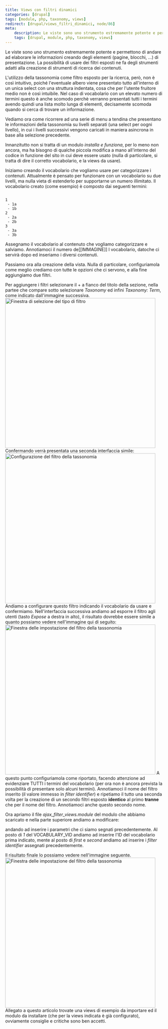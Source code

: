 ```yaml
---
title: Views con filtri dinamici
categories: [drupal]
tags: [module, php, taxonomy, views]
redirect: [drupal/views_filtri_dinamici, node/86]
meta:
    description: Le viste sono uno strumento estremamente potente e permettono di andare ad elaborare le informazioni creando degli elementi (pagine, blocchi, ...) di presentazione. La possibilità di usare dei filtri esposti ne fa degli strumenti adatti alla creazione di strumenti di ricerca dei contenuti.
    tags: [drupal, module, php, taxonomy, views]
---
```

Le viste sono uno strumento estremamente potente e permettono di andare ad elaborare le informazioni creando degli elementi (pagine, blocchi, ...) di presentazione. La possibilità di usare dei filtri esposti ne fa degli strumenti adatti alla creazione di strumenti di ricerca dei contenuti.

L'utilizzo della tassonomia come filtro esposto per la ricerca, però, non è così intuitivo, poiché l'eventuale albero viene presentato tutto all'interno di un unica select con una struttura indentata, cosa che per l'utente fruitore medio non è così intuibile.
Nel caso di vocabolario con un elevato numero di termini questo è anche scomodo perchè verranno presentati tutti i termini avendo quindi una lista molto lunga di elementi, decisamente scomoda quando si cerca di trovare un informazione.

Vediamo ora come ricorrere ad una serie di menu a tendina che presentano le informazioni della tassonomia su livelli separati (una select per oogni livello), in cui i livelli successivi vengono caricati in maniera asincrona in base alla selezione precedente.
<!--break-->
Innanzitutto non si tratta di un modulo _installa e funziona_, per lo meno non ancora, ma ha bisogno di qualche piccola modifica a mano all'interno del codice in funzione del sito in cui deve essere usato (nulla di particolare, si tratta di dire il corretto vocabolario, e la views da usare).

Iniziamo creando il vocabolario che vogliamo usare per categorizzare i contenuti. Attualmente è pensato per funzionare con un vocabolario su due livelli, ma nulla vieta di estenderlo per supportarne un numero illimitato.
Il vocabolario creato (come esempio) è composto dai seguenti termini:
~~~language-php

1
 - 1a
 - 1b
2
 - 2a
 - 2b
3
 - 3a
 - 3b

~~~

Assegnamo il vocabolario al contenuto che vogliamo categorizzare e salviamo. Annotiamoci il numero de[[IMMAGINE]]
l vocabolario, datoche ci servirà dopo ed inseriamo i diversi contenuti.

Passiamo ora alla creazione della vista. Nulla di particolare, configuriamola come meglio crediamo con tutte le opzioni che ci servono, e alla fine aggiungiamo due filtri.

Per aggiungere i filtri selezionare il + a fianco del titolo della sezione, nella partee che compare sotto selezionare _Taxonomy_ ed infini _Taxonomy: Term_, come indicato dall'immagine successiva.
<img src="/files/articolo/86/2_jpeg_20300.jpeg" width="480" alt="Finestra di selezione del tipo di filtro" />
Confermando  verrà presentata una seconda interfaccia simile:
<img src="/files/articolo/86/1_jpeg_87998.jpeg" width="480" alt="Configurazione del filtro della tassonomia" />
Andiamo a configurare questo filtro indicando il vocabolario da usare e confermiamo. Nell'interfaccia successiva andiamo ad esporre il  filtro agli utenti (tasto _Expose_ a destra in alto), il risultato dovrebbe essere simile a quanto possiamo vedere nell'immagine qui di seguito:
<img src="/files/articolo/86/4_jpeg_80393.jpeg" width="480" alt="Finestra delle impostazione del filtro della tassonomia" />
A questo punto configuriamola come riportato, facendo attenzione ad evidenziare TUTTI i termini del vocabolario (per ora non è ancora prevista la possibilità di presentare solo alcuni termini).
Annotiamoci il nome del filtro inserito (il valore immesso in _filter identifier_) e ripetiamo il tutto una seconda volta per la creazione di un secondo filtri esposto **identico** al primo **tranne** che per il nome del filtro. Annotiamoci anche questo secondo nome.

Ora apriamo il file _ajax_filter_views.module_ del modulo che abbiamo scaricato e nella parte superiore andiamo a modificare:
<?php
define('VOCABULARY_VID', 1);
define('FIRST_LEVEL_NAME',    'first');
define('SECOND_LEVEL_NAME',   'second');
?>
andando ad inserire i parametri che ci siamo segnati precedentemente. Al posto di _1_ del VOCABULARY_VID andiamo ad inserire l'ID del vocabolario prima indicato, mente al posto di _first_ e _second_ andiamo ad inserire i _filter identifier_ assegnati precedentemente.

Il risultato finale lo possiamo vedere nell'immagine seguente.
<img src="/files/articolo/86/3_jpeg_20680.jpeg" width="480" alt="Finestra delle impostazione del filtro della tassonomia" />
Allegato a questo articolo trovate una views di esempio da importare ed il modulo da installare (che per la views indicata è già configurato), ovviamente consiglie e critiche sono ben accetti.
